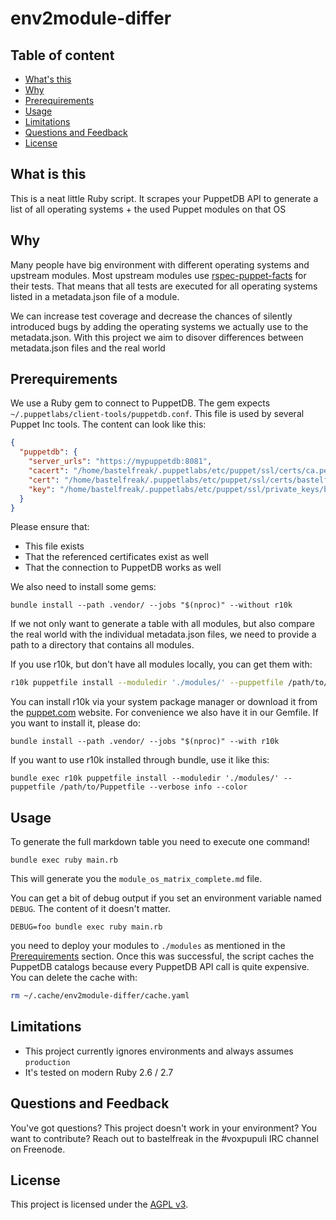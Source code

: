 # env2module-differ

## Table of content

* [What's this](#what-is-this)
* [Why](#why)
* [Prerequirements](#prerequirements)
* [Usage](#usage)
* [Limitations](#limitations)
* [Questions and Feedback](#questions-and-feedback)
* [License](#license)

## What is this

This is a neat little Ruby script. It scrapes your PuppetDB API to generate a
list of all operating systems + the used Puppet modules on that OS

## Why

Many people have big environment with different operating systems and upstream
modules. Most upstream modules use
[rspec-puppet-facts](https://github.com/mcanevet/rspec-puppet-facts#rspec-puppet-facts)
for their tests. That means that all tests are executed for all operating
systems listed in a metadata.json file of a module.

We can increase test coverage and decrease the chances of silently introduced
bugs by adding the operating systems we actually use to the metadata.json.
With this project we aim to disover differences between metadata.json files
and the real world

## Prerequirements

We use a Ruby gem to connect to PuppetDB. The gem expects
`~/.puppetlabs/client-tools/puppetdb.conf`. This file is used by several
Puppet Inc tools. The content can look like this:

```json
{
  "puppetdb": {
    "server_urls": "https://mypuppetdb:8081",
    "cacert": "/home/bastelfreak/.puppetlabs/etc/puppet/ssl/certs/ca.pem",
    "cert": "/home/bastelfreak/.puppetlabs/etc/puppet/ssl/certs/bastelfreak.pem",
    "key": "/home/bastelfreak/.puppetlabs/etc/puppet/ssl/private_keys/bastelfreak.pem"
  }
}
```

Please ensure that:

* This file exists
* That the referenced certificates exist as well
* That the connection to PuppetDB works as well

We also need to install some gems:

```
bundle install --path .vendor/ --jobs "$(nproc)" --without r10k
```

If we not only want to generate a table with all modules, but also compare the
real world with the individual metadata.json files, we need to provide a path
to a directory that contains all modules.

If you use r10k, but don't have all modules locally, you can get them with:

```sh
r10k puppetfile install --moduledir './modules/' --puppetfile /path/to/Puppetfile --verbose info --color
```

You can install r10k via your system package manager or download it from the
[puppet.com](https://puppet.com) website. For convenience we also have it in
our Gemfile. If you want to install it, please do:

```
bundle install --path .vendor/ --jobs "$(nproc)" --with r10k
```

If you want to use r10k installed through bundle, use it like this:

```
bundle exec r10k puppetfile install --moduledir './modules/' --puppetfile /path/to/Puppetfile --verbose info --color
```

## Usage

To generate the full markdown table you need to execute one command!

```
bundle exec ruby main.rb
```

This will generate you the `module_os_matrix_complete.md` file.

You can get a bit of debug output if you set an environment variable named
`DEBUG`. The content of it doesn't matter.

```
DEBUG=foo bundle exec ruby main.rb
```

you need to deploy your modules to `./modules` as mentioned in the
[Prerequirements](#prerequirements) section. Once this was successful, the
script caches the PuppetDB catalogs because every PuppetDB API call is quite
expensive. You can delete the cache with:

```sh
rm ~/.cache/env2module-differ/cache.yaml
```

## Limitations

* This project currently ignores environments and always assumes `production`
* It's tested on modern Ruby 2.6 / 2.7

## Questions and Feedback

You've got questions? This project doesn't work in your environment? You want
to contribute? Reach out to bastelfreak in the #voxpupuli IRC channel on
Freenode.

## License

This project is licensed under the [AGPL v3](LICENSE).
